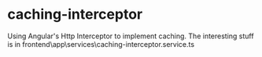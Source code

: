 # caching-interceptor
Using Angular's Http Interceptor to implement caching.
The interesting stuff is in frontend\app\services\caching-interceptor.service.ts
